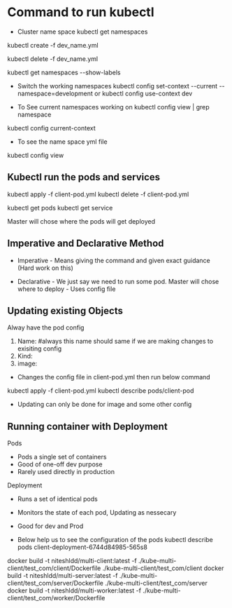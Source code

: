 # Command to run kubectl

- Cluster name space
kubectl get namespaces

kubectl create -f dev_name.yml 

kubectl delete -f dev_name.yml 

kubectl get namespaces --show-labels

- Switch the working namespaces 
kubectl config set-context --current --namespace=development 
or 
kubectl config use-context dev

- To See current namespaces working on 
kubectl config view | grep namespace

kubectl config current-context

- To see the name space yml file 

kubectl config view

## Kubectl run the pods and services 

kubectl apply -f client-pod.yml
kubectl delete -f client-pod.yml

kubectl get pods
kubectl get service

Master will chose where the pods will get deployed 
 
 ## Imperative and Declarative Method 

- Imperative - Means giving the command and given exact guidance (Hard work on this)

- Declarative - We just say we need to run some pod. Master will chose where to deploy - Uses config file 

## Updating existing Objects 

Alway have the pod config 

1) Name: #always this name should same if we are making changes to exisiting config
2) Kind:
3) image:

- Changes the config file in client-pod.yml  then run below command 

kubectl apply -f client-pod.yml
kubectl describe pods/client-pod

- Updating can only be done for image and some other config


## Running container with Deployment 

Pods

- Pods a single set of containers
- Good of one-off dev purpose
- Rarely used directly in production

Deployment

- Runs a set of identical pods 
- Monitors the state of each pod, Updating as nessecary 
- Good for dev and Prod 

- Below help us to see the configuration of the pods 
kubectl describe pods client-deployment-6744d84985-565s8 


  
docker build -t niteshldd/multi-client:latest -f ./kube-multi-client/test_com/client/Dockerfile ./kube-multi-client/test_com/client
docker build -t niteshldd/multi-server:latest -f ./kube-multi-client/test_com/server/Dockerfile ./kube-multi-client/test_com/server
docker build -t niteshldd/multi-worker:latest -f ./kube-multi-client/test_com/worker/Dockerfile

 

